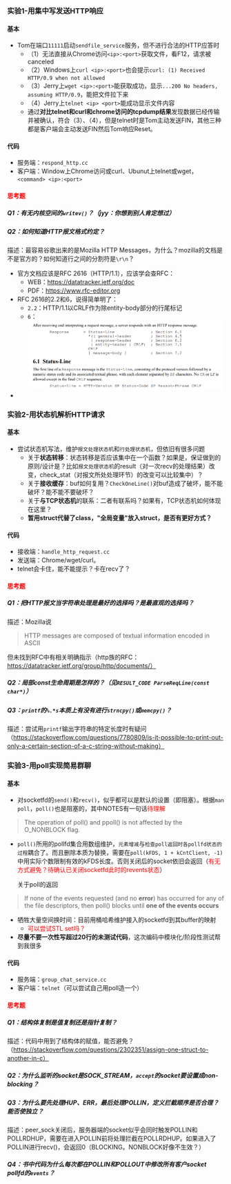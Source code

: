 ### 实验1-用集中写发送HTTP响应

#### 基本

- Tom在端口`11111`启动`sendfile_service`服务，但不进行合法的HTTP应答时
  - （1）无法直接从Chrome访问`<ip>:<port>`获取文件，看F12，请求被canceled
  - （2）Windows上`curl <ip>:<port>`也会提示`curl: (1) Received HTTP/0.9 when not allowed`
  - （3）Jerry上`wget <ip>:<port>`能获取成功，显示`...200 No headers, assuming HTTP/0.9`，能把文件拉下来
  - （4）Jerry上`telnet <ip> <port>`能成功显示文件内容
  - 通过**对比telnet和curl和chrome访问的tcpdump结果**发现数据已经传输并被确认，符合（3）、（4），但是telnet时是Tom主动发送FIN，其他三种都是客户端会主动发送FIN然后Tom响应Reset。



#### 代码

- 服务端：`respond_http.cc`
- 客户端：Window上Chrome访问或curl、Ubunut上telnet或wget，`<command> <ip>:<port>`



#### <span style="color:red">思考题</span>

##### Q1：有无内核空间的`writev()`？（jyy：你想到别人肯定想过）



##### Q2：如何知道HTTP报文格式约定？

描述：最容易谷歌出来的是Mozilla HTTP Messages，为什么？mozilla的文档是不是官方的？如何知道行之间的分割符是`\r\n`？

- 官方文档应该是RFC 2616（HTTP/1.1），应该学会查RFC：
  - WEB：https://datatracker.ietf.org/doc
  - PDF：https://www.rfc-editor.org
- RFC 2616的2.2和6，说得简单明了：
  - `2.2`：HTTP/1.1以CRLF作为除entity-body部分的行尾标记
  - `6`：<img src="./img/RFC2616响应头结构.png" style="zoom:60%;" />
- 





### 实验2-用状态机解析HTTP请求

#### 基本

- 尝试状态机写法，维护`报文处理状态机`和`行处理状态机`，但依旧有很多问题
  - 关于**状态转移**：状态转移是否应该集中在一个函数？如果是，保证做到的原则/设计是？比如`报文处理状态机`的result（对一次recv的处理结果）改变，check_stat（对报文所处处理环节）的改变可以比较集中）？
  - 关于**接收缓存**：buf如何复用？`CheckOneLine()`对buf造成了破坏，能不能破坏？能不能不要破坏？
  - 关于**与TCP状态机**的联系：二者有联系吗？如果有，TCP状态机如何体现在这里？
  - **暂用struct代替了class，"全局变量"放入struct，是否有更好方式？**



#### 代码

- 接收端：`handle_http_request.cc`
- 发送端：Chrome/wget/curl。
- telnet会卡住，能不能提示？卡在recv了？



#### <span style="color:red">思考题</span>

##### Q1：把HTTP报文当字符串处理是最好的选择吗？是最直观的选择吗？

描述：Mozilla说

> HTTP messages are composed of textual information encoded in ASCII

但未找到RFC中有相关明确指示（http族的RFC：https://datatracker.ietf.org/group/http/documents/）



##### Q2：局部const生命周期是怎样的？（见`RESULT_CODE ParseReqLine(const char*)`）





##### Q3：`printf`的`%.*s`本质上有没有进行`strncpy()`或`memcpy()`？

描述：尝试用`printf`输出字符串的特定长度时有疑问（https://stackoverflow.com/questions/7780809/is-it-possible-to-print-out-only-a-certain-section-of-a-c-string-without-making）





### 实验3-用poll实现简易群聊

#### 基本

- 对socketfd的`send()`和`recv()`，似乎都可以是默认的设置（即阻塞）。根据`man poll`，`poll()`也是阻塞的，其中NOTES有一句话<span style="color:red">待理解</span>

> The operation of poll() and ppoll() is not affected by the O_NONBLOCK flag.

- `poll()`所用的pollfd集合用数组维护，`元素增减`与`检查poll返回时各pollfd状态的过程`耦合了。而且删除本质为替换，需要在`poll(kFDS, 1 + kCntClient, -1)`中用实际个数限制有效的kFDS长度。否则关闭后的socket依旧会返回（<span style="color:red">有无方式避免？待确认已关闭socketfd此时的revents状态</span>）

  关于poll的返回

> If none of the events requested (and no **error**) has occurred for any of the file descriptors, then poll() blocks until **one of the events occurs**

- 牺牲大量空间换时间：目前用桶哈希维护接入的socketfd到其buffer的映射
  - <span style="color:red">可以尝试STL set吗？</span>
- **尽量不要一次性写超过20行的未测试代码**，这次编码中模块化/阶段性测试帮到我很多



#### 代码

- 服务端：`group_chat_service.cc`
- 客户端：`telnet`（可以尝试自己用poll造一个）



#### <span style="color:red">思考题</span>

##### Q1：结构体复制是值复制还是指针复制？

描述：代码中用到了结构体的赋值，能否避免？（https://stackoverflow.com/questions/2302351/assign-one-struct-to-another-in-c）



##### Q2：为什么监听的socket是SOCK_STREAM，`accept`的socket要设置成non-blocking？



##### Q3：为什么要先处理HUP、ERR，最后处理POLLIN，定义拦截顺序是否合理？能否使独立？

描述：peer_sock关闭后，服务器端的socket似乎会同时触发POLLIN和POLLRDHUP，需要在进入POLLIN前将处理拦截在POLLRDHUP。如果进入了POLLIN进行recv()，会返回0（BLOCKING。NONBLOCK好像不生效？）



##### Q4：书中代码为什么每次都在POLLIN和POLLOUT中修改所有客户socket pollfd的`events`？

